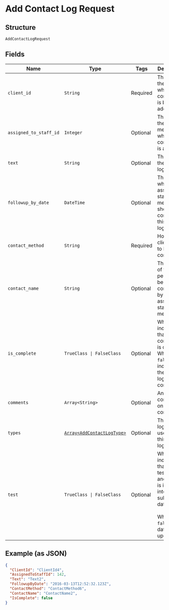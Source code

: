 
# Add Contact Log Request

## Structure

`AddContactLogRequest`

## Fields

| Name | Type | Tags | Description |
|  --- | --- | --- | --- |
| `client_id` | `String` | Required | The ID of the client whose contact log is being added. |
| `assigned_to_staff_id` | `Integer` | Optional | The ID of the staff member to whom the contact log is assigned. |
| `text` | `String` | Optional | The body of the contact log. |
| `followup_by_date` | `DateTime` | Optional | The date by which the assigned staff member should complete this contact log. |
| `contact_method` | `String` | Required | How the client wants to be contacted. |
| `contact_name` | `String` | Optional | The name of the person to be contacted by the assigned staff member. |
| `is_complete` | `TrueClass \| FalseClass` | Optional | When `true`, indicates that the contact log is complete.<br>When `false`, indicates the contact log isn’t complete. |
| `comments` | `Array<String>` | Optional | Any comments on the contact log. |
| `types` | [`Array<AddContactLogType>`](../../doc/models/add-contact-log-type.md) | Optional | The contact log types used to tag this contact log. |
| `test` | `TrueClass \| FalseClass` | Optional | When `true`, indicates that this is a test request and no data is inserted into the subscriber’s database.<br /><br>When `false`, the database is updated. |

## Example (as JSON)

```json
{
  "ClientId": "ClientId4",
  "AssignedToStaffId": 142,
  "Text": "Text2",
  "FollowupByDate": "2016-03-13T12:52:32.123Z",
  "ContactMethod": "ContactMethod6",
  "ContactName": "ContactName2",
  "IsComplete": false
}
```


